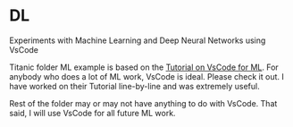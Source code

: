 # DL
Experiments with Machine Learning and Deep Neural Networks using VsCode

Titanic folder ML example is based on the [Tutorial on VsCode for ML](https://code.visualstudio.com/docs/python/data-science-tutorial).
For anybody who does a lot of ML work, VsCode is ideal. Please check it out. I have worked on their Tutorial line-by-line and
was extremely useful.


Rest of the folder may or may not have anything to do with VsCode. That said, I will use VsCode for all future ML work.
